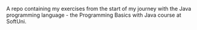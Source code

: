 A repo containing my exercises from the start of my journey with the Java programming language - the Programming Basics with Java course at SoftUni.
